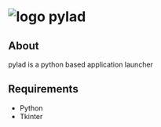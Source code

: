 ![logo](https://raw.githubusercontent.com/yafp/pylad/master/doc/font-awesome_4-6-3_search_64_0_000000_none.png) pylad
==========

## About
pylad is a python based application launcher


## Requirements
- Python
- Tkinter
